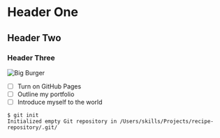 # Header One
## Header Two
### Header Three
![Big Burger](https://github.com/stwala/skills-communicate-using-markdown/assets/121320696/0c57e0a9-5083-48f2-8e82-7b2612fc771e)
- [ ] Turn on GitHub Pages
- [ ] Outline my portfolio
- [ ] Introduce myself to the world
```
$ git init
Initialized empty Git repository in /Users/skills/Projects/recipe-repository/.git/
```

